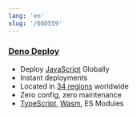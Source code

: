 ```yaml
---
lang: 'en'
slug: '/66D559'
---
```


### [Deno Deploy](https://deno.com/deploy)

- Deploy [JavaScript](./../.././docs/pages/JavaScript.md) Globally
- Instant deployments
- Located in [34 regions](https://deno.com/deploy/docs/regions) worldwide
- Zero config, zero maintenance
- [TypeScript](./../.././docs/pages/TypeScript.md), [Wasm](./../.././docs/pages/WebAssembly.md), ES Modules

<head>
  <html lang="en-US"/>
</head>
